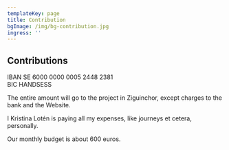 ```yaml
---
templateKey: page
title: Contribution
bgImage: /img/bg-contribution.jpg
ingress: ''
---
```

## Contributions

IBAN SE 6000 0000 0005 2448 2381\
BIC HANDSESS

The entire amount will go to the project in Ziguinchor, except charges to the bank and the Website. 

I Kristina Lotén is paying all my expenses, like journeys et cetera, personally.

Our monthly budget is about 600 euros.
